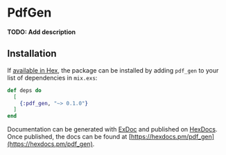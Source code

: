 # PdfGen

**TODO: Add description**

## Installation

If [available in Hex](https://hex.pm/docs/publish), the package can be installed
by adding `pdf_gen` to your list of dependencies in `mix.exs`:

```elixir
def deps do
  [
    {:pdf_gen, "~> 0.1.0"}
  ]
end
```

Documentation can be generated with [ExDoc](https://github.com/elixir-lang/ex_doc)
and published on [HexDocs](https://hexdocs.pm). Once published, the docs can
be found at [https://hexdocs.pm/pdf_gen](https://hexdocs.pm/pdf_gen).

